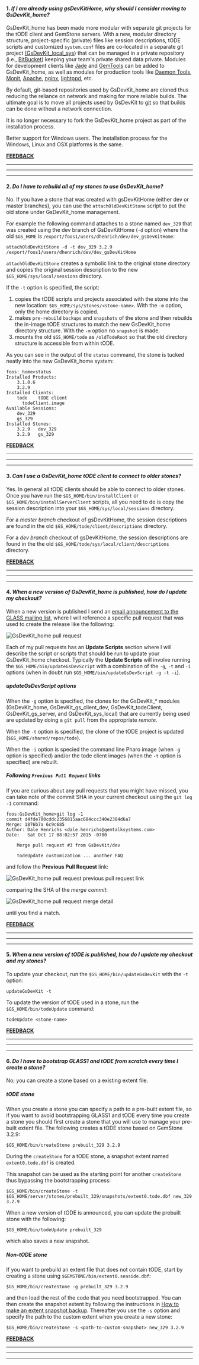 #### 1. *If I am already using gsDevKitHome, why should I consider moving to GsDevKit_home?*

GsDevKit_home has been made more modular with separate git projects for the tODE client and GemStone servers. With a new, modular directory structure, project-specific (private) files like session descriptions, tODE scripts and customized `system.conf` files are co-located in a separate git project [(GsDevKit_local_sys][5]) that can be managed in a private repository (i.e., [BitBucket][6]) keeping your team's private shared data private.
  Modules for development clients like [Jade][3] and [GemTools][4] can be added to GsDevKit_home, as well as modules for production tools like [Daemon Tools][8], [Monit][9], [Apache][10], [nginx][12], [lightppd][11], etc.

By default, git-based repositories used by GsDevKit_home are cloned thus reducing the reliance on network and making for more reliable builds. The ultimate goal is to move all projects used by GsDevKit to [git][13] so that builds can be done without a network connection.

It is no longer necessary to fork the GsDevKit_home project as part of the installation process.

Better support for Windows users. The installation process for the Windows, Linux and OSX platforms is the same.  

[**FEEDBACK**][28]

---
---
---
#### 2. *Do I have to rebuild all of my stones to use GsDevKit_home?*
No.
If you have a stone that was created with gsDevKitHome (either dev or master branches), you can use the `attachOldDevKitStone` script to put the old stone under GsDevKit_home management.

For example the following command attaches to a stone named `dev_329` that was created using the dev branch of GsDevKitHome (`-d` option) where the old `$GS_HOME` is `/export/foos1/users/dhenrich/dev/dev_gsDevKitHome`:

```shell
attachOldDevKitStone -d -t dev_329 3.2.9 /export/foos1/users/dhenrich/dev/dev_gsDevKitHome
```

`attachOldDevKitStone` creates a symbolic link to the original stone directory and copies the original session description to the new `$GS_HOME/sys/local/sessions` directory.

If the `-t` option is specified, the script:

 1. copies the tODE scripts and projects associated with the stone into the new location: `$GS_HOME/sys/stones/<stone-name>`. With the `-m` option, only the home directory is copied.
 2. makes `pre-rebuild` `backups` and `snapshots` of the stone and then rebuilds the in-image tODE structures to match the new GsDevKit_home directory structure. With the `-m` option no `snapshot` is made.
 3. mounts the old `$GS_HOME/tode` as `/oldTodeRoot` so that the old directory structure is accessible from within tODE.

As you can see in the output of the `status` command, the stone is tucked neatly into the new GsDevKit_home system:

```
foos:_home>status
Installed Products:
	3.1.0.6
	3.2.9
Installed Clients:
	tode	tODE client
	  todeClient.image
Available Sessions:
	dev_329
	gs_329
Installed Stones:
	3.2.9	dev_329
	3.2.9	gs_329
```

[**FEEDBACK**][28]

---
---
---
#### 3. *Can I use a GsDevKit_home tODE client to connect to older stones?*
Yes.
In general all tODE clients should be able to connect to older stones.
Once you have run the `$GS_HOME/bin/installClient` or `$GS_HOME/bin/installServerClient` scripts, all you need to do is copy the session description into your `$GS_HOME/sys/local/sessions` directory.

For a *master branch* checkout of gsDevKitHome, the session descriptions are found in the old `$GS_HOME/tode/client/descriptions` directory.

For a *dev branch* checkout of gsDevKitHome, the session descriptions are found in the the old `$GS_HOME/tode/sys/local/client/descriptions` directory.

[**FEEDBACK**][28]

---
---
---
#### 4. *When a new version of GsDevKit_home is published, how do I update my checkout?*
When a new version is published I send an [email announcement to the GLASS mailing list][30], where I will reference a specific pull request that was used to create the release like the following:

![GsDevKit_home pull request][31]

Each of my pull requests has an **Update Scripts** section where I will describe the script or scripts that should be run to update your GsDevKit_home checkout.
Typically the **Update Scripts** will involve running the `$GS_HOME/bin/updateGsDevScript` with a combination of the `-g`, `-t` and `-i` options (when in doubt run `$GS_HOME/bin/updateGsDevScript -g -t -i`).

##### updateGsDevScript options
When the `-g` option is specified, the clones for the GsDevKit_* modules (GsDevKit_home, GsDevKit_gs_client_dev, GsDevKit_todeClient, GsDevKit_gs_server, and GsDevKit_sys_local) that are currently being used are updated by doing a `git pull` from the appropriate *remote*.

When the `-t` option is specified, the clone of the tODE project is updated (`$GS_HOME/shared/repos/tode`).

When the `-i` option is specied the command line Pharo image (when `-g` option is specified) and/or the tode client images (when the `-t` option is specified) are rebuilt.

##### Following `Previous Pull Request` links
If you are curious about any pull requests that you might have missed, you can take note of the commit SHA in your current checkout using the `git log -1` command:

```
foos:GsDevKit_home>git log -1
commit d4fde700cddc2356815aac684ccc340e2384d6a7
Merge: 1876b7a 6c9c685
Author: Dale Henrichs <dale.henrichs@gemtalksystems.com>
Date:   Sat Oct 17 08:02:57 2015 -0700

    Merge pull request #3 from GsDevKit/dev

    todeUpdate customization ... another FAQ
```

and follow the **Previous Pull Request** link:

![GsDevKit_home pull request previous pull request link][33]

comparing the SHA of the *merge commit*:

![GsDevKit_home pull request merge detail][32]

until you find a match.


[**FEEDBACK**][28]

---
---
---
#### 5. *When a new version of tODE is published, how do I update my checkout and my stones?*
To update your checkout, run the `$GS_HOME/bin/updateGsDevKit` with the `-t` option:

```Shell
updateGsDevKit -t
```

To update the version of tODE used in a stone, run the `$GS_HOME/bin/todeUpdate` command:

```Shell
todeUpdate <stone-name>
```

[**FEEDBACK**][28]

---
---
---
#### 6. *Do I have to bootstrap GLASS1 and tODE from scratch every time I create a stone?*
No; you can create a stone based on a existing extent file.

##### tODE stone
When you create a stone you can specify a path to a pre-built extent file, so if you want to avoid bootstrapping GLASS1 and tODE every time you create a stone you should first create a stone that you will use to manage your pre-built extent file. The following creates a tODE stone based on GemStone 3.2.9:

```
$GS_HOME/bin/createStone prebuilt_329 3.2.9
```

During the `createStone` for a tODE stone, a snapshot extent named `extent0.tode.dbf` is created.

This snapshot can be used as the starting point for another `createStone` thus bypassing the bootstrapping process:

```
$GS_HOME/bin/createStone -t $GS_HOME/server/stones/prebuilt_329/snapshots/extent0.tode.dbf new_329 3.2.9
```

When a new version of tODE is announced, you can update the prebuilt stone with the following:

```
$GS_HOME/bin/todeUpdate prebuilt_329
```

which also saves a new snapshot.

##### Non-tODE stone

If you want to prebuild an extent file that does not contain tODE, start by creating a stone using `$GEMSTONE/bin/extent0.seaside.dbf`:

```
$GS_HOME/bin/createStone -g prebuilt_329 3.2.9
```

and then load the rest of the code that you need bootstrapped.
You can then create the snapshot extent by following the instructions in [How to make an extent snapshot backup][30]. Thereafter you use the `-s` option and specify the path to the custom extent when you create a new stone:

```
$GS_HOME/bin/createStone -s <path-to-custom-snapshot> new_329 3.2.9
```

[**FEEDBACK**][28]

---
---
---




[3]: https://github.com/jgfoster/Jade
[4]: https://github.com/glassdb/GemTools
[5]: https://github.com/GsDevKit/GsDevKit_sys_local
[6]: https://bitbucket.org/
[7]: docs/installation/installDevKitClient.md#install-client
[8]: https://code.google.com/p/glassdb/wiki/GLASSDaemonTools
[9]: http://forum.world.st/Glass-Monit-scripts-for-gemstone-td4731164.html
[10]: https://programminggems.wordpress.com/2008/09/12/slice-4/
[11]: https://kentreis.wordpress.com/2009/10/07/my-favorite-glass-front-end-server-lighttpd/
[12]: http://www.monkeysnatchbanana.com/2010/08/18/using-fastcgi-with-nginx-and-seaside/
[13]: https://git-scm.com/
[14]: https://github.com

[28]: https://github.com/GsDevKit/GsDevKit_home/issues/new

[30]: https://downloads.gemtalksystems.com/docs/GemStone64/3.2.x/GS64-SysAdmin-3.2/9-BackupAndRestore.htm#pgfId-1069325
[31]: images/GsDevKit_home-pull-request.png
[32]: images/GsDevKit_home-pull-request-merge-detail.png
[33]: images/GsDevKit_home-pull-request-previous-pull-request-link.png
